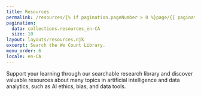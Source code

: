 ```yaml
---
title: Resources
permalink: /resources/{% if pagination.pageNumber > 0 %}page/{{ pagination.pageNumber + 1 }}/{% endif %}
pagination:
  data: collections.resources_en-CA
  size: 10
layout: layouts/resources.njk
excerpt: Search the We Count Library.
menu_order: 6
locale: en-CA
---
```

Support your learning through our searchable research library and discover valuable
resources about many topics in artificial intelligence and data analytics, such as AI
ethics, bias, and data tools.
